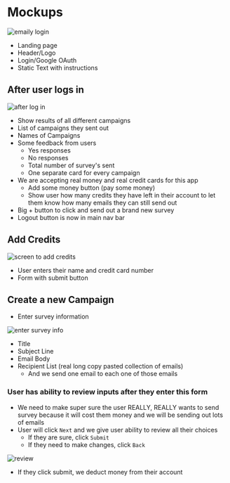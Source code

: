 # Mockups

![emaily login](https://i.imgur.com/4GHPMTL.png)

* Landing page
* Header/Logo
* Login/Google OAuth
* Static Text with instructions

## After user logs in
![after log in](https://i.imgur.com/tCXFu6p.png)

* Show results of all different campaigns
* List of campaigns they sent out
* Names of Campaigns
* Some feedback from users
    - Yes responses
    - No responses
    - Total number of survey's sent
    - One separate card for every campaign
* We are accepting real money and real credit cards for this app
    - Add some money button (pay some money)
    - Show user how many credits they have left in their account to let them know how many emails they can still send out
* Big + button to click and send out a brand new survey
* Logout button is now in main nav bar

## Add Credits
![screen to add credits](https://i.imgur.com/jI5fILg.png)

* User enters their name and credit card number
* Form with submit button

## Create a new Campaign
* Enter survey information

![enter survey info](https://i.imgur.com/W2yMQJm.png)

* Title
* Subject Line
* Email Body
* Recipient List (real long copy pasted collection of emails)
    - And we send one email to each one of those emails

### User has ability to review inputs after they enter this form
* We need to make super sure the user REALLY, REALLY wants to send survey because it will cost them money and we will be sending out lots of emails
* User will click `Next` and we give user ability to review all their choices
    - If they are sure, click `Submit`
    - If they need to make changes, click `Back`

![review](https://i.imgur.com/C03pqHQ.png)

* If they click submit, we deduct money from their account 

